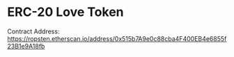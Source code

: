 # ERC-20 Love Token
Contract Address: https://ropsten.etherscan.io/address/0x515b7A9e0c88cba4F400EB4e6855f23B1e9A18fb
